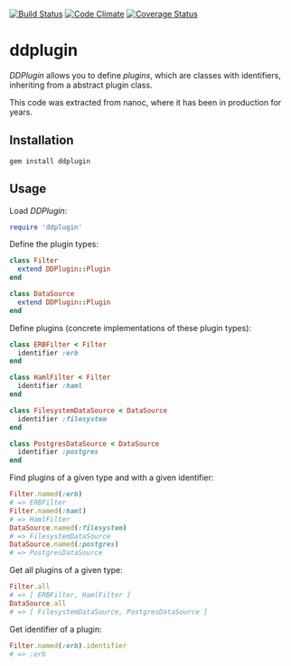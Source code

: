 [![Build Status](https://travis-ci.org/ddfreyne/ddplugin.png)](https://travis-ci.org/ddfreyne/ddplugin)
[![Code Climate](https://codeclimate.com/github/ddfreyne/ddplugin.png)](https://codeclimate.com/github/ddfreyne/ddplugin)
[![Coverage Status](https://coveralls.io/repos/ddfreyne/ddplugin/badge.png?branch=master)](https://coveralls.io/r/ddfreyne/ddplugin)

# ddplugin

*DDPlugin* allows you to define *plugins*, which are classes with identifiers, inheriting from a abstract plugin class.

This code was extracted from nanoc, where it has been in production for years.

## Installation

```
gem install ddplugin
```

## Usage

Load *DDPlugin*:

```ruby
require 'ddplugin'
```

Define the plugin types:

```ruby
class Filter
  extend DDPlugin::Plugin
end

class DataSource
  extend DDPlugin::Plugin
end
```

Define plugins (concrete implementations of these plugin types):

```ruby
class ERBFilter < Filter
  identifier :erb
end

class HamlFilter < Filter
  identifier :haml
end

class FilesystemDataSource < DataSource
  identifier :filesystem
end

class PostgresDataSource < DataSource
  identifier :postgres
end
```

Find plugins of a given type and with a given identifier:

```ruby
Filter.named(:erb)
# => ERBFilter
Filter.named(:haml)
# => HamlFilter
DataSource.named(:filesystem)
# => FilesystemDataSource
DataSource.named(:postgres)
# => PostgresDataSource
```

Get all plugins of a given type:

```ruby
Filter.all
# => [ ERBFilter, HamlFilter ]
DataSource.all
# => [ FilesystemDataSource, PostgresDataSource ]
```

Get identifier of a plugin:

```ruby
Filter.named(:erb).identifier
# => :erb
```

